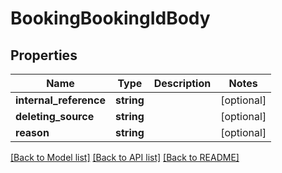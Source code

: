 # BookingBookingIdBody

## Properties
Name | Type | Description | Notes
------------ | ------------- | ------------- | -------------
**internal_reference** | **string** |  | [optional] 
**deleting_source** | **string** |  | [optional] 
**reason** | **string** |  | [optional] 

[[Back to Model list]](../../README.md#documentation-for-models) [[Back to API list]](../../README.md#documentation-for-api-endpoints) [[Back to README]](../../README.md)

